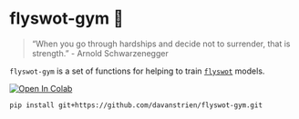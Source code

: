 # flyswot-gym 🦾
> “When you go through hardships and decide not to surrender, that is strength.” - Arnold Schwarzenegger


`flyswot-gym` is a set of functions for helping to train [`flyswot`](github.com/davanstrien/flyswot/) models. 

<a href="https://colab.research.google.com/github/davanstrien/flyswot-gym/blob/master/flyswot_gym.ipynb" target="_parent"><img src="https://colab.research.google.com/assets/colab-badge.svg" alt="Open In Colab"/></a>

`pip install git+https://github.com/davanstrien/flyswot-gym.git`
